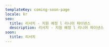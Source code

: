 ```yaml
---
templateKey: coming-soon-page
locale: kr
seo:
  title: 리서치 - 지원 예정 l 리니어 파이낸스
  description: 리서치 - 지원 예정 l 리니어 파이낸스
soon:
  title: 리서치
---
```

